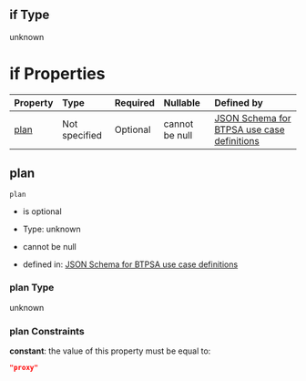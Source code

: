 ## if Type

unknown

# if Properties

| Property      | Type          | Required | Nullable       | Defined by                                                                                                                                                                                                                                  |
| :------------ | :------------ | :------- | :------------- | :------------------------------------------------------------------------------------------------------------------------------------------------------------------------------------------------------------------------------------------ |
| [plan](#plan) | Not specified | Optional | cannot be null | [JSON Schema for BTPSA use case definitions](btpsa-usecase-properties-services-items-allof-1-then-allof-27-then-allof-1-if-properties-plan.md "undefined#/properties/services/items/allOf/1/then/allOf/27/then/allOf/1/if/properties/plan") |

## plan



`plan`

*   is optional

*   Type: unknown

*   cannot be null

*   defined in: [JSON Schema for BTPSA use case definitions](btpsa-usecase-properties-services-items-allof-1-then-allof-27-then-allof-1-if-properties-plan.md "undefined#/properties/services/items/allOf/1/then/allOf/27/then/allOf/1/if/properties/plan")

### plan Type

unknown

### plan Constraints

**constant**: the value of this property must be equal to:

```json
"proxy"
```
